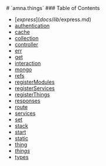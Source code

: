 <span class="title">
# `amna.things`
</span>

<span class="toc">
### Table of Contents

- [$express](docs/lib/$express.md)
- [authentication](docs/lib/authentication.md)
- [cache](docs/lib/cache.md)
- [collection](docs/lib/collection.md)
- [controller](docs/lib/controller.md)
- [err](docs/lib/err.md)
- [get](docs/lib/get.md)
- [interaction](docs/lib/interaction.md)
- [mongo](docs/lib/mongo.md)
- [refs](docs/lib/refs.md)
- [registerModules](docs/lib/registerModules.md)
- [registerServices](docs/lib/registerServices.md)
- [registerThings](docs/lib/registerThings.md)
- [responses](docs/lib/responses.md)
- [route](docs/lib/route.md)
- [services](docs/lib/services.md)
- [set](docs/lib/set.md)
- [stack](docs/lib/stack.md)
- [start](docs/lib/start.md)
- [static](docs/lib/static.md)
- [thing](docs/lib/thing.md)
- *[things](docs/lib/things.md)*
- [types](docs/lib/types.md)
</span>